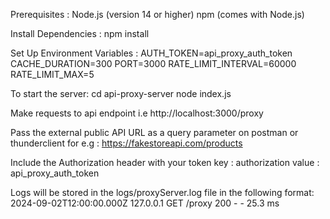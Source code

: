 Prerequisites :
  Node.js (version 14 or higher)
  npm (comes with Node.js)

Install Dependencies :
  npm install

Set Up Environment Variables :
  AUTH_TOKEN=api_proxy_auth_token
  CACHE_DURATION=300
  PORT=3000
  RATE_LIMIT_INTERVAL=60000
  RATE_LIMIT_MAX=5

To start the server:
  cd api-proxy-server
  node index.js

Make requests to api endpoint i.e http://localhost:3000/proxy 
  
Pass the external public API URL as a query parameter on postman or thunderclient for e.g : https://fakestoreapi.com/products

Include the Authorization header with your token 
key : authorization
value : api_proxy_auth_token

Logs will be stored in the logs/proxyServer.log file in the following format:
  2024-09-02T12:00:00.000Z 127.0.0.1 GET /proxy 200 - - 25.3 ms


